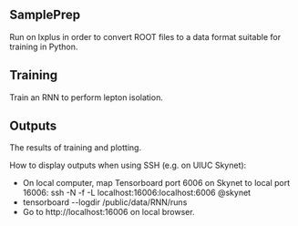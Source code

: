 ## SamplePrep

Run on lxplus in order to convert ROOT files to a data format suitable for training in Python.

## Training

Train an RNN to perform lepton isolation.

## Outputs

The results of training and plotting.

How to display outputs when using SSH (e.g. on UIUC Skynet):
* On local computer, map Tensorboard port 6006 on Skynet to local port 16006:
ssh -N -f -L localhost:16006:localhost:6006 <user>@skynet 
* tensorboard --logdir /public/data/RNN/runs
* Go to http://localhost:16006 on local browser.
